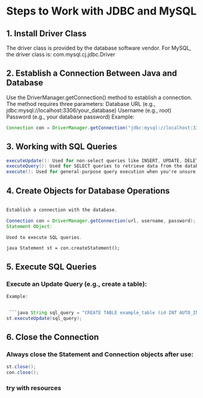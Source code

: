 # Steps to Work with JDBC and MySQL

## 1. Install Driver Class

The driver class is provided by the database software vendor.
For MySQL, the driver class is:
com.mysql.cj.jdbc.Driver

## 2. Establish a Connection Between Java and Database

Use the DriverManager.getConnection() method to establish a connection.
The method requires three parameters:
Database URL (e.g., jdbc:mysql://localhost:3306/your_database)
Username (e.g., root)
Password (e.g., your database password)
Example:

```java
Connection con = DriverManager.getConnection("jdbc:mysql://localhost:3306/your_database", "username", "password");
```

## 3. Working with SQL Queries

```java Query Types:
executeUpdate(): Used for non-select queries like INSERT, UPDATE, DELETE, or CREATE TABLE.(Return Int)
executeQuery(): Used for SELECT queries to retrieve data from the database.(Return Boolean)
execute(): Used for general-purpose query execution when you're unsure of the type (not commonly used).(Return Result Set)
```

## 4. Create Objects for Database Operations

```java Connection Object:

Establish a connection with the database.

Connection con = DriverManager.getConnection(url, username, password);
Statement Object:

Used to execute SQL queries.
```

`java Statement st = con.createStatement(); `

## 5. Execute SQL Queries

### Execute an Update Query (e.g., create a table):

````java st.executeUpdate(sql_query);
Example:


 ```java String sql_query = "CREATE TABLE example_table (id INT AUTO_INCREMENT PRIMARY KEY, name VARCHAR(100), age INT)";
st.executeUpdate(sql_query);
````

## 6. Close the Connection

### Always close the Statement and Connection objects after use:

```java
st.close();
con.close();
```

### try with resources
